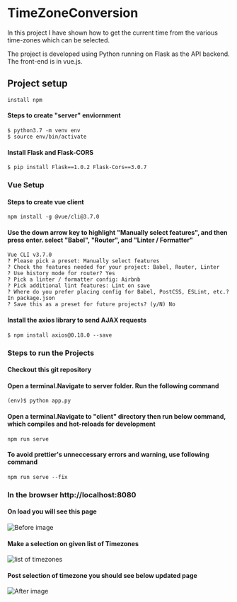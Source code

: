 # TimeZoneConversion
In this project I have shown how to get the current time from the various time-zones which can be selected.

The project is developed using Python running on Flask as the API backend.
The front-end is in vue.js.

## Project setup
```
install npm
```

#### Steps to create "server" enviornment
```
$ python3.7 -m venv env
$ source env/bin/activate
```

#### Install Flask and Flask-CORS
```
$ pip install Flask==1.0.2 Flask-Cors==3.0.7
```

### Vue Setup

#### Steps to create vue client
```
npm install -g @vue/cli@3.7.0
```

#### Use the down arrow key to highlight "Manually select features", and then press enter. select "Babel", "Router", and "Linter / Formatter"
```
Vue CLI v3.7.0
? Please pick a preset: Manually select features
? Check the features needed for your project: Babel, Router, Linter
? Use history mode for router? Yes
? Pick a linter / formatter config: Airbnb
? Pick additional lint features: Lint on save
? Where do you prefer placing config for Babel, PostCSS, ESLint, etc.? In package.json
? Save this as a preset for future projects? (y/N) No
```
#### Install the axios library to send AJAX requests
```
$ npm install axios@0.18.0 --save
```

### Steps to run the Projects

#### Checkout this git repository 

#### Open a terminal.Navigate to server folder. Run the following command 
```
(env)$ python app.py
```

#### Open a terminal.Navigate to "client" directory then run below command, which compiles and hot-reloads for development
```
npm run serve
```
#### To avoid prettier's unneccessary errors and warning, use following command
```
npm run serve --fix
```

### In the browser http://localhost:8080
#### On load you will see this page 
![Before image](https://github.com/Khushboosah/TimeZoneConversion/blob/master/client/src/assets/Screen%20Shot%202020-07-27%20at%208.47.33%20PM.png)

#### Make a selection on given list of Timezones
![list of timezones](https://github.com/Khushboosah/TimeZoneConversion/blob/master/client/src/assets/Screen%20Shot%202020-07-28%20at%205.41.14%20PM.png)

#### Post selection of timezone you should see below updated page 
![After image](https://github.com/Khushboosah/TimeZoneConversion/blob/master/client/src/assets/Screen%20Shot%202020-07-28%20at%205.46.21%20PM.png)
